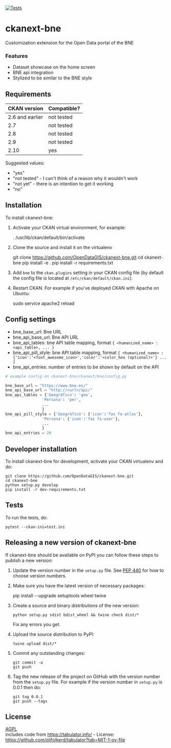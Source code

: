 [![Tests](https://github.com/OpenDataGIS/ckanext-bne/workflows/Tests/badge.svg?branch=main)](https://github.com/OpenDataGIS/ckanext-bne/actions)

# ckanext-bne

Customization extension for the Open Data portal of the BNE 

### Features
* Dataset showcase on the home screen
* BNE api integration
* Stylized to be similar to the BNE style


## Requirements

| CKAN version    | Compatible?   |
| --------------- | ------------- |
| 2.6 and earlier | not tested    |
| 2.7             | not tested    |
| 2.8             | not tested    |
| 2.9             | not tested    |
| 2.10            | yes           |


Suggested values:

* "yes"
* "not tested" - I can't think of a reason why it wouldn't work
* "not yet" - there is an intention to get it working
* "no"


## Installation

To install ckanext-bne:

1. Activate your CKAN virtual environment, for example:

     . /usr/lib/ckan/default/bin/activate

2. Clone the source and install it on the virtualenv

    git clone https://github.com/OpenDataGIS/ckanext-bne.git
    cd ckanext-bne
    pip install -e .
	pip install -r requirements.txt

3. Add `bne` to the `ckan.plugins` setting in your CKAN
   config file (by default the config file is located at
   `/etc/ckan/default/ckan.ini`).

4. Restart CKAN. For example if you've deployed CKAN with Apache on Ubuntu:

     sudo service apache2 reload
   

## Config settings

* bne_base_url: Bne URL
* bne_api_base_url: Bne API URL
* bne_api_tables: bne API table mapping, format  `{ <humanized_name> : <api_table>, ... }`
* bne_api_pill_style: bne API table mapping, format  `{ <humanized_name> : {'icon':'<font_awesome_icon>','color':'<color_hex (optional)>'} ... }`
* bne_api_entries: number of entries to be shown by default on the API

```python
# example config on ckanext-bne/ckanext/bne/config.py

bne_base_url = "https://www.bne.es/"
bne_api_base_url = "http://<url>/api/"
bne_api_tables = {'Geográfico': 'geo',
                'Persona': 'per',
                ...
                }
bne_api_pill_style = {'Geográfico': {'icon':'fas fa-atlas'},
                'Persona': {'icon':'fas fa-user'},
                ...
                }
bne_api_entries = 20
```


## Developer installation

To install ckanext-bne for development, activate your CKAN virtualenv and
do:

    git clone https://github.com/OpenDataGIS/ckanext-bne.git
    cd ckanext-bne
    python setup.py develop
    pip install -r dev-requirements.txt


## Tests

To run the tests, do:

    pytest --ckan-ini=test.ini


## Releasing a new version of ckanext-bne

If ckanext-bne should be available on PyPI you can follow these steps to publish a new version:

1. Update the version number in the `setup.py` file. See [PEP 440](http://legacy.python.org/dev/peps/pep-0440/#public-version-identifiers) for how to choose version numbers.

2. Make sure you have the latest version of necessary packages:

    pip install --upgrade setuptools wheel twine

3. Create a source and binary distributions of the new version:

       python setup.py sdist bdist_wheel && twine check dist/*

   Fix any errors you get.

4. Upload the source distribution to PyPI:

       twine upload dist/*

5. Commit any outstanding changes:

       git commit -a
       git push

6. Tag the new release of the project on GitHub with the version number from
   the `setup.py` file. For example if the version number in `setup.py` is
   0.0.1 then do:

       git tag 0.0.1
       git push --tags

## License

[AGPL](https://www.gnu.org/licenses/agpl-3.0.en.html) \
includes code from https://tabulator.info/ - License: https://github.com/olifolkerd/tabulator?tab=MIT-1-ov-file

